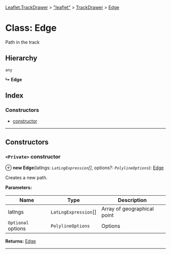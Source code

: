 [Leaflet.TrackDrawer](../README.md) > ["leaflet"](../modules/_leaflet_.md) > [TrackDrawer](../modules/_leaflet_.trackdrawer.md) > [Edge](../classes/_leaflet_.trackdrawer.edge.md)

# Class: Edge

Path in the track

## Hierarchy

 `any`

**↳ Edge**

## Index

### Constructors

* [constructor](_leaflet_.trackdrawer.edge.md#constructor)

---

## Constructors

<a id="constructor"></a>

### `<Private>` constructor

⊕ **new Edge**(latlngs: *`LatLngExpression`[]*, options?: *`PolylineOptions`*): [Edge](_leaflet_.trackdrawer.edge.md)

Creates a new path.

**Parameters:**

| Name | Type | Description |
| ------ | ------ | ------ |
| latlngs | `LatLngExpression`[] |  Array of geographical point |
| `Optional` options | `PolylineOptions` |  Options |

**Returns:** [Edge](_leaflet_.trackdrawer.edge.md)

___

